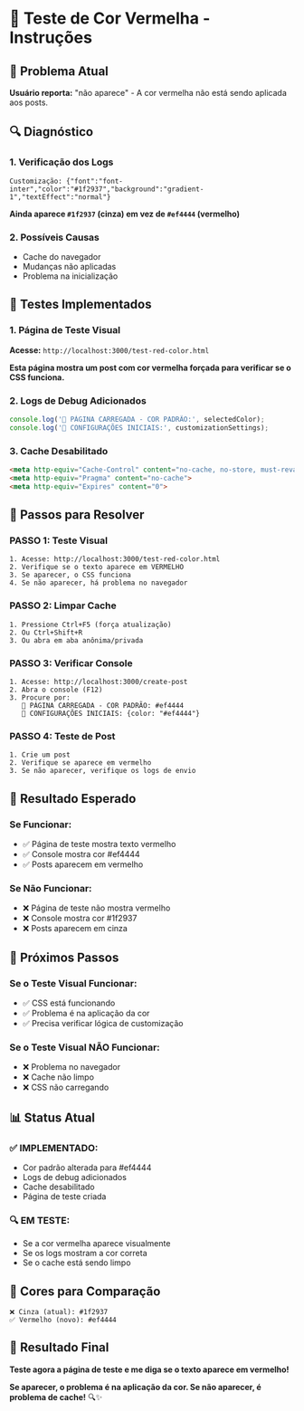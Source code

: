 # 🔴 Teste de Cor Vermelha - Instruções

## 🚨 Problema Atual

**Usuário reporta:** "não aparece" - A cor vermelha não está sendo aplicada aos posts.

## 🔍 Diagnóstico

### **1. Verificação dos Logs**
```
Customização: {"font":"font-inter","color":"#1f2937","background":"gradient-1","textEffect":"normal"}
```

**Ainda aparece `#1f2937` (cinza) em vez de `#ef4444` (vermelho)**

### **2. Possíveis Causas**
- Cache do navegador
- Mudanças não aplicadas
- Problema na inicialização

## 🧪 Testes Implementados

### **1. Página de Teste Visual**
**Acesse:** `http://localhost:3000/test-red-color.html`

**Esta página mostra um post com cor vermelha forçada para verificar se o CSS funciona.**

### **2. Logs de Debug Adicionados**
```javascript
console.log('🚀 PÁGINA CARREGADA - COR PADRÃO:', selectedColor);
console.log('🚀 CONFIGURAÇÕES INICIAIS:', customizationSettings);
```

### **3. Cache Desabilitado**
```html
<meta http-equiv="Cache-Control" content="no-cache, no-store, must-revalidate">
<meta http-equiv="Pragma" content="no-cache">
<meta http-equiv="Expires" content="0">
```

## 🔧 Passos para Resolver

### **PASSO 1: Teste Visual**
```
1. Acesse: http://localhost:3000/test-red-color.html
2. Verifique se o texto aparece em VERMELHO
3. Se aparecer, o CSS funciona
4. Se não aparecer, há problema no navegador
```

### **PASSO 2: Limpar Cache**
```
1. Pressione Ctrl+F5 (força atualização)
2. Ou Ctrl+Shift+R
3. Ou abra em aba anônima/privada
```

### **PASSO 3: Verificar Console**
```
1. Acesse: http://localhost:3000/create-post
2. Abra o console (F12)
3. Procure por:
   🚀 PÁGINA CARREGADA - COR PADRÃO: #ef4444
   🚀 CONFIGURAÇÕES INICIAIS: {color: "#ef4444"}
```

### **PASSO 4: Teste de Post**
```
1. Crie um post
2. Verifique se aparece em vermelho
3. Se não aparecer, verifique os logs de envio
```

## 🎯 Resultado Esperado

### **Se Funcionar:**
- ✅ Página de teste mostra texto vermelho
- ✅ Console mostra cor #ef4444
- ✅ Posts aparecem em vermelho

### **Se Não Funcionar:**
- ❌ Página de teste não mostra vermelho
- ❌ Console mostra cor #1f2937
- ❌ Posts aparecem em cinza

## 🚀 Próximos Passos

### **Se o Teste Visual Funcionar:**
- ✅ CSS está funcionando
- ✅ Problema é na aplicação da cor
- ✅ Precisa verificar lógica de customização

### **Se o Teste Visual NÃO Funcionar:**
- ❌ Problema no navegador
- ❌ Cache não limpo
- ❌ CSS não carregando

## 📊 Status Atual

### **✅ IMPLEMENTADO:**
- Cor padrão alterada para #ef4444
- Logs de debug adicionados
- Cache desabilitado
- Página de teste criada

### **🔍 EM TESTE:**
- Se a cor vermelha aparece visualmente
- Se os logs mostram a cor correta
- Se o cache está sendo limpo

## 🎨 Cores para Comparação

```
❌ Cinza (atual): #1f2937
✅ Vermelho (novo): #ef4444
```

## 🚀 Resultado Final

**Teste agora a página de teste e me diga se o texto aparece em vermelho!**

**Se aparecer, o problema é na aplicação da cor. Se não aparecer, é problema de cache!** 🔍✨
